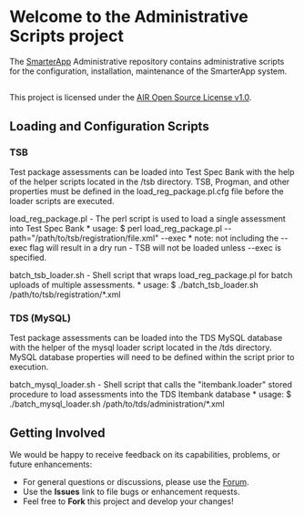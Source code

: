 # Welcome to the Administrative Scripts project
The [SmarterApp](http://smarterapp.org) Administrative repository contains administrative scripts for the configuration, installation, maintenance of the SmarterApp system.

##
This project is licensed under the [AIR Open Source License v1.0](http://www.smarterapp.org/documents/American_Institutes_for_Research_Open_Source_Software_License.pdf).

## Loading and Configuration Scripts

### TSB
Test package assessments can be loaded into Test Spec Bank with the help of the helper scripts located in the /tsb directory. TSB, Progman, and other properties must be defined in the load_reg_package.pl.cfg file before the loader scripts are executed. 

load_reg_package.pl - The perl script is used to load a single assessment into Test Spec Bank
	* usage: $ perl load_reg_package.pl --path="/path/to/tsb/registration/file.xml" --exec 
	* note: not including the --exec flag will result in a dry run - TSB will not be loaded unless --exec is specified.

batch_tsb_loader.sh - Shell script that wraps load_reg_package.pl for batch uploads of multiple assessments. 
	* usage: $ ./batch_tsb_loader.sh /path/to/tsb/registration/*.xml

### TDS (MySQL)
Test package assessments can be loaded into the TDS MySQL database with the helper of the mysql loader script located in the /tds directory. MySQL database properties will need to be defined within the script prior to execution.
 
batch_mysql_loader.sh - Shell script that calls the "itembank.loader" stored procedure to load assessments into the TDS Itembank database
	* usage: $ ./batch_mysql_loader.sh /path/to/tds/administration/*.xml

## Getting Involved ##
We would be happy to receive feedback on its capabilities, problems, or future enhancements:

* For general questions or discussions, please use the [Forum](http://forum.opentestsystem.org/viewforum.php?f=16).
* Use the **Issues** link to file bugs or enhancement requests.
* Feel free to **Fork** this project and develop your changes!
